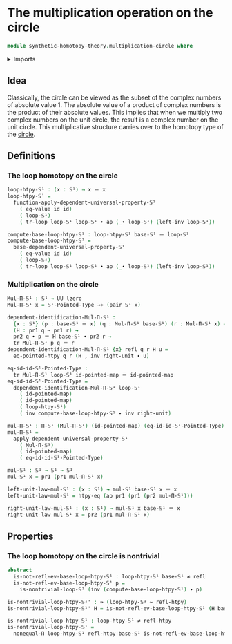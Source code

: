# The multiplication operation on the circle

```agda
module synthetic-homotopy-theory.multiplication-circle where
```

<details><summary>Imports</summary>

```agda
open import foundation.action-on-identifications-functions
open import foundation.dependent-pair-types
open import foundation.function-extensionality
open import foundation.function-types
open import foundation.homotopies
open import foundation.identity-types
open import foundation.negated-equality
open import foundation.negation
open import foundation.transport-along-identifications
open import foundation.universe-levels

open import structured-types.pointed-homotopies
open import structured-types.pointed-maps

open import synthetic-homotopy-theory.circle
```

</details>

## Idea

Classically, the circle can be viewed as the subset of the complex numbers of
absolute value 1. The absolute value of a product of complex numbers is the
product of their absolute values. This implies that when we multiply two complex
numbers on the unit circle, the result is a complex number on the unit circle.
This multiplicative structure carries over to the homotopy type of the
[circle](synthetic-homotopy-theory.circle.md).

## Definitions

### The loop homotopy on the circle

```agda
loop-htpy-𝕊¹ : (x : 𝕊¹) → x ＝ x
loop-htpy-𝕊¹ =
  function-apply-dependent-universal-property-𝕊¹
    ( eq-value id id)
    ( loop-𝕊¹)
    ( tr-loop loop-𝕊¹ loop-𝕊¹ ∙ ap (_∙ loop-𝕊¹) (left-inv loop-𝕊¹))

compute-base-loop-htpy-𝕊¹ : loop-htpy-𝕊¹ base-𝕊¹ ＝ loop-𝕊¹
compute-base-loop-htpy-𝕊¹ =
  base-dependent-universal-property-𝕊¹
    ( eq-value id id)
    ( loop-𝕊¹)
    ( tr-loop loop-𝕊¹ loop-𝕊¹ ∙ ap (_∙ loop-𝕊¹) (left-inv loop-𝕊¹))
```

### Multiplication on the circle

```agda
Mul-Π-𝕊¹ : 𝕊¹ → UU lzero
Mul-Π-𝕊¹ x = 𝕊¹-Pointed-Type →∗ (pair 𝕊¹ x)

dependent-identification-Mul-Π-𝕊¹ :
  {x : 𝕊¹} (p : base-𝕊¹ ＝ x) (q : Mul-Π-𝕊¹ base-𝕊¹) (r : Mul-Π-𝕊¹ x) →
  (H : pr1 q ~ pr1 r) →
  pr2 q ∙ p ＝ H base-𝕊¹ ∙ pr2 r →
  tr Mul-Π-𝕊¹ p q ＝ r
dependent-identification-Mul-Π-𝕊¹ {x} refl q r H u =
  eq-pointed-htpy q r (H , inv right-unit ∙ u)

eq-id-id-𝕊¹-Pointed-Type :
  tr Mul-Π-𝕊¹ loop-𝕊¹ id-pointed-map ＝ id-pointed-map
eq-id-id-𝕊¹-Pointed-Type =
  dependent-identification-Mul-Π-𝕊¹ loop-𝕊¹
    ( id-pointed-map)
    ( id-pointed-map)
    ( loop-htpy-𝕊¹)
    ( inv compute-base-loop-htpy-𝕊¹ ∙ inv right-unit)

mul-Π-𝕊¹ : Π-𝕊¹ (Mul-Π-𝕊¹) (id-pointed-map) (eq-id-id-𝕊¹-Pointed-Type)
mul-Π-𝕊¹ =
  apply-dependent-universal-property-𝕊¹
    ( Mul-Π-𝕊¹)
    ( id-pointed-map)
    ( eq-id-id-𝕊¹-Pointed-Type)

mul-𝕊¹ : 𝕊¹ → 𝕊¹ → 𝕊¹
mul-𝕊¹ x = pr1 (pr1 mul-Π-𝕊¹ x)

left-unit-law-mul-𝕊¹ : (x : 𝕊¹) → mul-𝕊¹ base-𝕊¹ x ＝ x
left-unit-law-mul-𝕊¹ = htpy-eq (ap pr1 (pr1 (pr2 mul-Π-𝕊¹)))

right-unit-law-mul-𝕊¹ : (x : 𝕊¹) → mul-𝕊¹ x base-𝕊¹ ＝ x
right-unit-law-mul-𝕊¹ x = pr2 (pr1 mul-Π-𝕊¹ x)
```

## Properties

### The loop homotopy on the circle is nontrivial

```agda
abstract
  is-not-refl-ev-base-loop-htpy-𝕊¹ : loop-htpy-𝕊¹ base-𝕊¹ ≠ refl
  is-not-refl-ev-base-loop-htpy-𝕊¹ p =
    is-nontrivial-loop-𝕊¹ (inv (compute-base-loop-htpy-𝕊¹) ∙ p)

is-nontrivial-loop-htpy-𝕊¹' : ¬ (loop-htpy-𝕊¹ ~ refl-htpy)
is-nontrivial-loop-htpy-𝕊¹' H = is-not-refl-ev-base-loop-htpy-𝕊¹ (H base-𝕊¹)

is-nontrivial-loop-htpy-𝕊¹ : loop-htpy-𝕊¹ ≠ refl-htpy
is-nontrivial-loop-htpy-𝕊¹ =
  nonequal-Π loop-htpy-𝕊¹ refl-htpy base-𝕊¹ is-not-refl-ev-base-loop-htpy-𝕊¹
```
